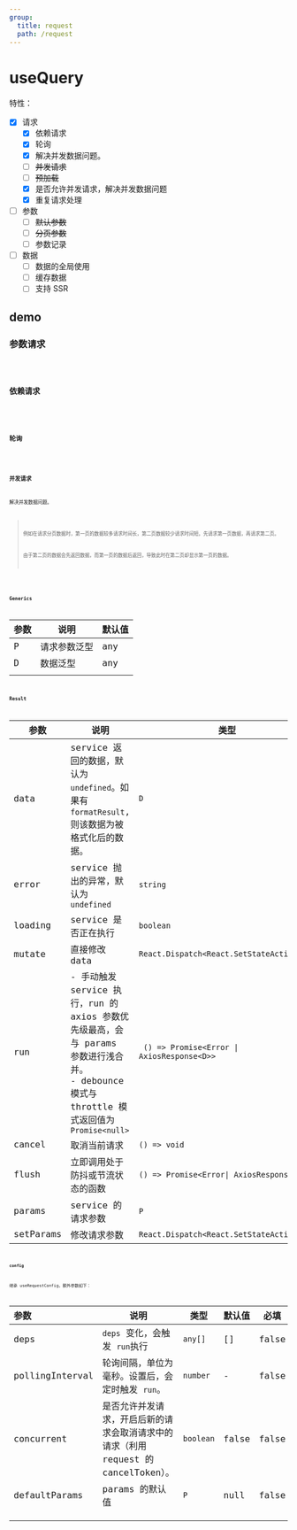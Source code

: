 ```yaml
---
group:
  title: request
  path: /request
---
```


# useQuery

特性：

- [x] 请求
  - [x] 依赖请求
  - [x] 轮询
  - [x] 解决并发数据问题。
  - [ ] ~~并发请求~~
  - [ ] ~~预加载~~
  - [x] 是否允许并发请求，解决并发数据问题
  - [x] 重复请求处理
- [ ] 参数
  - [ ] ~~默认参数~~
  - [ ] ~~分页参数~~
  - [ ] 参数记录
- [ ] 数据
  - [ ] 数据的全局使用
  - [ ] 缓存数据
  - [ ] 支持 SSR

## demo

### 参数请求

<code src="./Demo/ParamsRequest.tsx"/>

### 依赖请求

<code src="./Demo/Deps.tsx"/>

### 轮询

<code src="./Demo/PollginInterval.tsx"/>

### 并发请求

解决并发数据问题。

> 例如在请求分页数据时，第一页的数据较多请求时间长，第二页数据较少请求时间短。先请求第一页数据，再请求第二页。
>
> 由于第二页的数据会先返回数据，而第一页的数据后返回，导致此时在第二页却显示第一页的数据。

<code src="./Demo/Concurrent.tsx"/>

### Generics

| 参数 | 说明         | 默认值 |
| ---- | ------------ | ------ |
| P    | 请求参数泛型 | any    |
| D    | 数据泛型     | any    |
|      |              |        |

### Result

| 参数      | 说明                                                                                                                                            | 类型                                        |
| --------- | ----------------------------------------------------------------------------------------------------------------------------------------------- | ------------------------------------------- |
| data      | service 返回的数据，默认为 `undefined`。如果有 `formatResult`, 则该数据为被格式化后的数据。                                                     | `D`                                         |
| error     | service 抛出的异常，默认为 `undefined`                                                                                                          | `string`                                    |
| loading   | service 是否正在执行                                                                                                                            | `boolean`                                   |
| mutate    | 直接修改 data                                                                                                                                   | `React.Dispatch<React.SetStateAction<D>>`   |
| run       | - 手动触发 service 执行，run 的 axios 参数优先级最高，会与 params 参数进行浅合并。<br />- debounce 模式与 throttle 模式返回值为 `Promise<null>` | ` () => Promise<Error \| AxiosResponse<D>>` |
| cancel    | 取消当前请求                                                                                                                                    | `() => void`                                |
| flush     | 立即调用处于防抖或节流状态的函数                                                                                                                | `() => Promise<Error\| AxiosResponse<D>>`   |
| params    | service 的请求参数                                                                                                                              | `P`                                         |
| setParams | 修改请求参数                                                                                                                                    | `React.Dispatch<React.SetStateAction<P>>`   |

#### config

继承 useRequestConfig，额外参数如下：

| **参数**        | **说明**                                                                            | **类型**  | **默认值** | 必填  |
| :-------------- | ----------------------------------------------------------------------------------- | --------- | ---------- | ----- |
| deps            | `deps` 变化，会触发 `run`执行                                                       | `any[]`   | []         | false |
| pollingInterval | 轮询间隔，单位为毫秒。设置后，会定时触发 `run`。                                    | `number`  | -          | false |
| concurrent      | 是否允许并发请求，开启后新的请求会取消请求中的请求（利用 request 的 cancelToken）。 | `boolean` | false      | false |
| defaultParams   | params 的默认值                                                                     | `P`       | null       | false |
|                 |                                                                                     |           |            |       |
|                 |                                                                                     |           |            |       |
|                 |                                                                                     |           |            |       |
